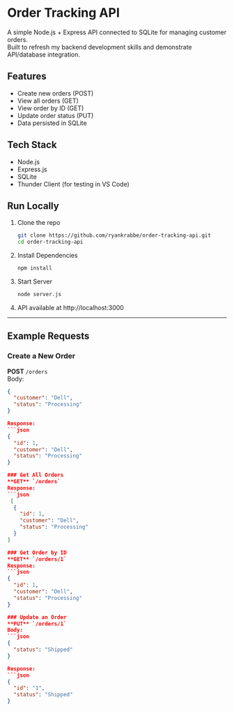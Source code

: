 # Order Tracking API

A simple Node.js + Express API connected to SQLite for managing customer orders.  
Built to refresh my backend development skills and demonstrate API/database integration.  

## Features
- Create new orders (POST)
- View all orders (GET)
- View order by ID (GET)
- Update order status (PUT)
- Data persisted in SQLite

## Tech Stack
- Node.js
- Express.js
- SQLite
- Thunder Client (for testing in VS Code)

## Run Locally
1. Clone the repo  
   ```bash
   git clone https://github.com/ryankrabbe/order-tracking-api.git
   cd order-tracking-api

2. Install Dependencies
    ```bash
    npm install

3. Start Server
    ```bash
    node server.js

4. API available at http://localhost:3000

---

## Example Requests

### Create a New Order
**POST** `/orders`  
Body:
```json
{
  "customer": "Dell",
  "status": "Processing"
}

Response:
```json
{
  "id": 1,
  "customer": "Dell",
  "status": "Processing"
}

### Get All Orders
**GET** `/orders`  
Response:
```json
 [
  {
    "id": 1,
    "customer": "Dell",
    "status": "Processing"
  }
]

### Get Order by ID
**GET** `/orders/1`
Response:
```json
{
  "id": 1,
  "customer": "Dell",
  "status": "Processing"
}

### Update an Order
**PUT** `/orders/1` 
Body:
```json
{
  "status": "Shipped"
}

Response:
```json
{
  "id": "1",
  "status": "Shipped"
}